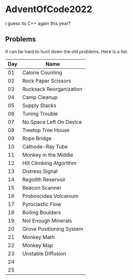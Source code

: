 # AdventOfCode2022

I guess its C++ again this year? 

## Problems

It can be hard to hunt down the old problems. Here is a list:

| Day | Name                     | 
| --- | ------------------------ |
| 01  | Calorie Counting         |
| 02  | Rock Paper Scissors      |
| 03  | Rucksack Reorganization  |
| 04  | Camp Cleanup             |
| 05  | Supply Stacks            |
| 06  | Tuning Trouble           |
| 07  | No Space Left On Device  |
| 08  | Treetop Tree House       | 
| 09  | Rope Bridge              |
| 10  | Cathode-Ray Tube         |
| 11  | Monkey in the Middle     |
| 12  | Hill Climbing Algorithm  |
| 13  | Distress Signal          |
| 14  | Regolith Reservoir       |
| 15  | Beacon Scanner           |
| 16  | Proboscidea Volcanium    |
| 17  | Pyroclastic Flow         |
| 18  | Boiling Boulders         |
| 19  | Not Enough Minerals      |
| 20  | Grove Positioning System |
| 21  | Monkey Math              |
| 22  | Monkey Map               |
| 23  | Unstable Diffusion       |
| 24  |                          |
| 25  |                          |